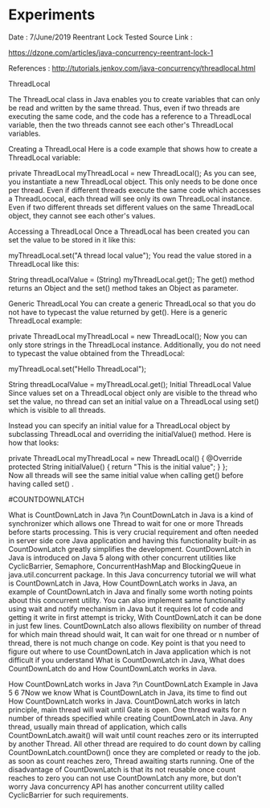 # Experiments

Date : 7/June/2019 Reentrant Lock Tested Source Link : 

https://dzone.com/articles/java-concurrency-reentrant-lock-1

References : http://tutorials.jenkov.com/java-concurrency/threadlocal.html


ThreadLocal

The ThreadLocal class in Java enables you to create variables that can only be read and written by the same thread. Thus, even if two threads are executing the same code, and the code has a reference to a ThreadLocal variable, then the two threads cannot see each other's ThreadLocal variables.

Creating a ThreadLocal
Here is a code example that shows how to create a ThreadLocal variable:

private ThreadLocal myThreadLocal = new ThreadLocal();
As you can see, you instantiate a new ThreadLocal object. This only needs to be done once per thread. Even if different threads execute the same code which accesses a ThreadLococal, each thread will see only its own ThreadLocal instance. Even if two different threads set different values on the same ThreadLocal object, they cannot see each other's values.



Accessing a ThreadLocal
Once a ThreadLocal has been created you can set the value to be stored in it like this:

myThreadLocal.set("A thread local value");
You read the value stored in a ThreadLocal like this:

String threadLocalValue = (String) myThreadLocal.get();
The get() method returns an Object and the set() method takes an Object as parameter.


Generic ThreadLocal
You can create a generic ThreadLocal so that you do not have to typecast the value returned by get(). Here is a generic ThreadLocal example:

private ThreadLocal<String> myThreadLocal = new ThreadLocal<String>();
Now you can only store strings in the ThreadLocal instance. Additionally, you do not need to typecast the value obtained from the ThreadLocal:

myThreadLocal.set("Hello ThreadLocal");

String threadLocalValue = myThreadLocal.get();
Initial ThreadLocal Value
Since values set on a ThreadLocal object only are visible to the thread who set the value, no thread can set an initial value on a ThreadLocal using set() which is visible to all threads.

Instead you can specify an initial value for a ThreadLocal object by subclassing ThreadLocal and overriding the initialValue() method. Here is how that looks:

private ThreadLocal myThreadLocal = new ThreadLocal<String>() {
    @Override protected String initialValue() {
        return "This is the initial value";
    }
};    
Now all threads will see the same initial value when calling get() before having called set() .

#COUNTDOWNLATCH 



What is CountDownLatch in Java ?\n
CountDownLatch in Java is a kind of synchronizer which allows one Thread  to wait for one or more Threads before starts processing. This is very crucial requirement and often needed in server side core Java application and having this functionality built-in as CountDownLatch greatly simplifies the development. CountDownLatch in Java is introduced on Java 5 along with other concurrent utilities like CyclicBarrier, Semaphore, ConcurrentHashMap and BlockingQueue in java.util.concurrent package. In this Java concurrency tutorial we will  what is CountDownLatch in Java, How CountDownLatch works in Java, an example of CountDownLatch in Java and finally some worth noting points about this concurrent utility. You can also implement same functionality using  wait and notify mechanism in Java but it requires lot of code and getting it write in first attempt is tricky,  With CountDownLatch it can  be done in just few lines. CountDownLatch also allows flexibility on number of thread for which main thread should wait, It can wait for one thread or n number of thread, there is not much change on code.  Key point is that you need to figure out where to use CountDownLatch in Java application which is not difficult if you understand What is CountDownLatch in Java, What does CountDownLatch do and How CountDownLatch works in Java. 


How CountDownLatch works in Java ?\n
CountDownLatch Example in Java 5 6 7Now we know What is CountDownLatch in Java, its time to find out How CountDownLatch works in Java. CountDownLatch works in latch principle,  main thread will wait until Gate is open. One thread waits for n number of threads specified while creating CountDownLatch in Java. Any thread, usually main thread of application,  which calls CountDownLatch.await() will wait until count reaches zero or its interrupted by another Thread. All other thread are required to do count down by calling CountDownLatch.countDown() once they are completed or ready to the job. as soon as count reaches zero, Thread awaiting starts running. One of the disadvantage of CountDownLatch is that its not reusable once count reaches to zero you can not use CountDownLatch any more, but don't worry Java concurrency API has another concurrent utility called CyclicBarrier for such requirements.




